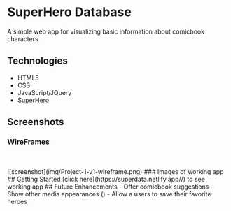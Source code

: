 # SuperHero Database

A simple web app for visualizing basic information about comicbook characters

## Technologies

- HTML5
- CSS
- JavaScript/JQuery
- [SuperHero](https://www.superheroapi.com/api.php/2813687215612178/search/)

## Screenshots

### WireFrames

<br>
</br>
![screenshot](img/Project-1-v1-wireframe.png)
### Images of working app
## Getting Started
[click here](https://superdata.netlify.app//) to see working app
## Future Enhancements
- Offer comicbook suggestions
- Show other media appearances ()
- Allow a users to save their favorite heroes
